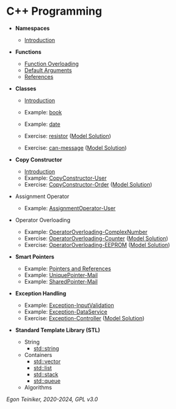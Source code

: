 # C++ Programming

* **Namespaces**
  * [Introduction](namespaces/)
    
* **Functions**
  * [Function Overloading](functions/function-overloading/)
  * [Default Arguments](functions/default-arguments/)
  * [References](functions/references/)

* **Classes** 
  * [Introduction](classes/README.md)
  
  * Example: [book](classes/book/)
  * Example: [date](classes/date/)
  * Exercise: [resistor](classes/resistor-exercise/) 
      ([Model Solution](classes/resistor/))
  * Exercise: [can-message](classes/can-message-exercise/)
      ([Model Solution](classes/can-message/))

* **Copy Constructor**
  * [Introduction](copy-constructor/README.md)
  * Example: [CopyConstructor-User](copy-constructor/CopyConstructor-User)
  * Exercise: [CopyConstructor-Order](copy-constructor/CopyConstructor-Order-Exercise)
      ([Model Solution](copy-constructor/CopyConstructor-Order))
  
* Assignment Operator
  * Example: [AssignmentOperator-User](assignment-operator/AssignmentOperator-User)
* Operator Overloading
    * Example: [OperatorOverloading-ComplexNumber](operator-overloading/OperatorOverloading-ComplexNumber)
    * Exercise: [OperatorOverloading-Counter](operator-overloading/OperatorOverloading-Counter-Exercise)
      ([Model Solution](operator-overloading/OperatorOverloading-Counter))
    * Exercise: [OperatorOverloading-EEPROM](operator-overloading/OperatorOverloading-EEPROM-Exercise)
      ([Model Solution](operator-overloading/OperatorOverloading-EEPROM))

* **Smart Pointers**
  * Example: [Pointers and References](smart-pointers/PointersAndReferences/)
  * Example: [UniquePointer-Mail](smart-pointers/UniquePointer-Mail)
  * Example: [SharedPointer-Mail](smart-pointers/SharedPointer-Mail)

* **Exception Handling**
  * Example: [Exception-InputValidation](exceptions/Exception-InputValidation)
  * Example: [Exception-DataService](exceptions/Exception-DataService)  
  * Exercise: [Exception-Controller](exceptions/Exception-Controller-Exercise)
      ([Model Solution](exceptions/Exception-Controller))
  
* **Standard Template Library (STL)**
  * String
    * [std::string](stl/string/)
  * Containers 
    * [std::vector](stl/vector/)
    * [std::list](stl/list/)
    * [std::stack](stl/stack/)
    * [std::queue](stl/queue/)  
  * Algorithms

*Egon Teiniker, 2020-2024, GPL v3.0*